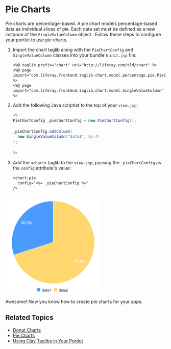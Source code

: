 # Pie Charts

Pie charts are percentage-based. A pie chart models percentage-based data as individual slices of pie. Each data set must be defined as a new instance of the `SingleValueColumn` object <!--[`SingleValueColumn` object](https://docs.liferay.com/dxp/apps/foundation/latest/javadocs/com/liferay/frontend/taglib/chart/model/SingleValueColumn.html)-->. Follow these steps to configure your portlet to use pie charts. 

1. Import the chart taglib along with the `PieChartConfig` and `SingleValueColumn` classes into your bundle's `init.jsp` file:

    ```markup
    <%@ taglib prefix="chart" uri="http://liferay.com/tld/chart" %>
    <%@ page import="com.liferay.frontend.taglib.chart.model.percentage.pie.PieChartConfig" %>
    <%@ page import="com.liferay.frontend.taglib.chart.model.SingleValueColumn" %>
    ```

1. Add the following Java scriptlet to the top of your `view.jsp`:

    ```java
    <%
    PieChartConfig _pieChartConfig = new PieChartConfig();

    _pieChartConfig.addColumn(
      new SingleValueColumn("data1", 85.4)
    );

    %>
    ```

1. Add the `<chart>` taglib to the `view.jsp`, passing the `_pieChartConfig` as the `config` attribute's value:

    ```markup
    <chart:pie
      config="<%= _pieChartConfig %>"
    />
    ```

![A pie chart models percentage-based data as individual slices of pie.](./pie-chart/images/01.png)

Awesome! Now you know how to create pie charts for your apps. 

## Related Topics

* [Donut Charts](./donut-chart.md)
* [Pie Charts](./pie-chart.md)
* [Using Clay Taglibs in Your Portlet](../clay-tag-library.md)